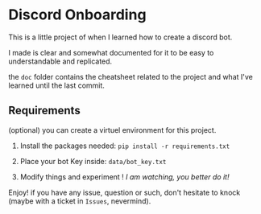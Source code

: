 # Discord Onboarding

This is a little project of when I learned how to create a discord bot.

I made is clear and somewhat documented for it to be easy to understandable and replicated.

the `doc` folder contains the cheatsheet related to the project and what I've learned until the last commit.

## Requirements

(optional) you can create a virtuel environment for this project.

1. Install the packages needed: `pip install -r requirements.txt`

2. Place your bot Key inside: `data/bot_key.txt`

3. Modify things and experiment ! _I am watching, you better do it!_

Enjoy! if you have any issue, question or such, don't hesitate to knock (maybe with a ticket in `Issues`, nevermind).
